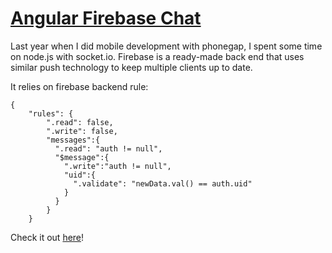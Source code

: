 # [Angular Firebase Chat](https://github.com/rhildred/angularfirebasechat)

Last year when I did mobile development with phonegap, I spent some time on node.js with socket.io. Firebase is a ready-made back end that uses similar push technology to keep multiple clients up to date.

It relies on firebase backend rule:

```
{
    "rules": {
        ".read": false,
        ".write": false,
        "messages":{
          ".read": "auth != null",
          "$message":{
            ".write":"auth != null",
            "uid":{
              ".validate": "newData.val() == auth.uid"
            }
          }
        }
    }
```

Check it out [here](https://rhildred.github.io/angularfirebasechat/www)!
